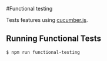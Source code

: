 #Functional testing

Tests features using [cucumber.js](https://cucumber.io/docs/reference/javascript).

## Running Functional Tests

    $ npm run functional-testing
